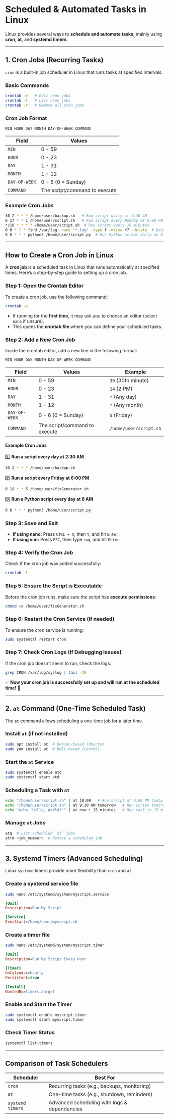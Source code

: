 # **Scheduled & Automated Tasks in Linux**

Linux provides several ways to **schedule and automate tasks**, mainly using **cron**, **at**, and **systemd timers**.

---

## **1. Cron Jobs (Recurring Tasks)**
`cron` is a built-in job scheduler in Linux that runs tasks at specified intervals.

### **Basic Commands**
```bash
crontab -e   # Edit cron jobs
crontab -l   # List cron jobs
crontab -r   # Remove all cron jobs
```

### **Cron Job Format**
```
MIN HOUR DAY MONTH DAY-OF-WEEK COMMAND
```
| Field       | Values        |
|------------|--------------|
| `MIN`      | 0 - 59       |
| `HOUR`     | 0 - 23       |
| `DAY`      | 1 - 31       |
| `MONTH`    | 1 - 12       |
| `DAY-OF-WEEK` | 0 - 6 (0 = Sunday) |
| `COMMAND`  | The script/command to execute |

### **Example Cron Jobs**
```bash
30 2 * * * /home/user/backup.sh   # Run script daily at 2:30 AM
0 17 * * 1 /home/user/script.sh   # Run script every Monday at 5:00 PM
*/10 * * * * /home/user/script.sh  # Run script every 10 minutes
0 0 * * * find /var/log -name "*.log" -type f -mtime +7 -delete  # Delete old logs daily at midnight
0 8 * * * python3 /home/user/script.py  # Run Python script daily at 8 AM
```

---

## **How to Create a Cron Job in Linux**

A **cron job** is a scheduled task in Linux that runs automatically at specified times. Here’s a step-by-step guide to setting up a cron job.

### **Step 1: Open the Crontab Editor**
To create a cron job, use the following command:
```bash
crontab -e
```
- If running for the **first time**, it may ask you to choose an editor (select `nano` if unsure).
- This opens the **crontab file** where you can define your scheduled tasks.

### **Step 2: Add a New Cron Job**
Inside the crontab editor, add a new line in the following format:

```
MIN HOUR DAY MONTH DAY-OF-WEEK COMMAND
```
| Field       | Values        | Example |
|------------|--------------|---------|
| `MIN`      | 0 - 59       | `30` (30th minute) |
| `HOUR`     | 0 - 23       | `14` (2 PM) |
| `DAY`      | 1 - 31       | `*` (Any day) |
| `MONTH`    | 1 - 12       | `*` (Any month) |
| `DAY-OF-WEEK` | 0 - 6 (0 = Sunday) | `5` (Friday) |
| `COMMAND`  | The script/command to execute | `/home/user/script.sh` |

#### **Example Cron Jobs**
1️⃣ **Run a script every day at 2:30 AM**  
```bash
30 2 * * * /home/user/backup.sh
```
2️⃣ **Run a script every Friday at 6:00 PM**  
```bash
0 18 * * 5 /home/user/fixGenerator.sh
```
3️⃣ **Run a Python script every day at 8 AM**  
```bash
0 8 * * * python3 /home/user/script.py
```

### **Step 3: Save and Exit**
- **If using nano:** Press `CTRL + X`, then `Y`, and hit `Enter`.  
- **If using vim:** Press `ESC`, then type `:wq`, and hit `Enter`.  

### **Step 4: Verify the Cron Job**
Check if the cron job was added successfully:
```bash
crontab -l
```

### **Step 5: Ensure the Script is Executable**
Before the cron job runs, make sure the script has **execute permissions**:
```bash
chmod +x /home/user/fixGenerator.sh
```

### **Step 6: Restart the Cron Service (if needed)**
To ensure the cron service is running:
```bash
sudo systemctl restart cron
```

### **Step 7: Check Cron Logs (If Debugging Issues)**
If the cron job doesn't seem to run, check the logs:
```bash
grep CRON /var/log/syslog | tail -20
```

✅ **Now your cron job is successfully set up and will run at the scheduled time!** 🚀

---

## **2. `at` Command (One-Time Scheduled Task)**
The `at` command allows scheduling a one-time job for a later time.

### **Install `at` (if not installed)**
```bash
sudo apt install at  # Debian-based (Ubuntu)
sudo yum install at  # RHEL-based (CentOS)
```

### **Start the `at` Service**
```bash
sudo systemctl enable atd
sudo systemctl start atd
```

### **Scheduling a Task with `at`**
```bash
echo "/home/user/script.sh" | at 18:00   # Run script at 6:00 PM today
echo "/home/user/script.sh" | at 9:30 AM tomorrow   # Run script tomorrow at 9:30 AM
echo "echo 'Hello, World!'" | at now + 15 minutes   # Run task in 15 minutes
```

### **Manage `at` Jobs**
```bash
atq  # List scheduled `at` jobs
atrm <job_number>  # Remove a scheduled job
```

---

## **3. Systemd Timers (Advanced Scheduling)**
Linux `systemd` timers provide more flexibility than `cron` and `at`.

### **Create a systemd service file**
```bash
sudo nano /etc/systemd/system/myscript.service
```
```ini
[Unit]
Description=Run My Script

[Service]
ExecStart=/home/user/myscript.sh
```

### **Create a timer file**
```bash
sudo nano /etc/systemd/system/myscript.timer
```
```ini
[Unit]
Description=Run My Script Every Hour

[Timer]
OnCalendar=hourly
Persistent=true

[Install]
WantedBy=timers.target
```

### **Enable and Start the Timer**
```bash
sudo systemctl enable myscript.timer
sudo systemctl start myscript.timer
```

### **Check Timer Status**
```bash
systemctl list-timers
```

---

## **Comparison of Task Schedulers**
| Scheduler  | Best For |
|------------|---------|
| `cron` | Recurring tasks (e.g., backups, monitoring) |
| `at` | One-time tasks (e.g., shutdown, reminders) |
| `systemd timers` | Advanced scheduling with logs & dependencies |
